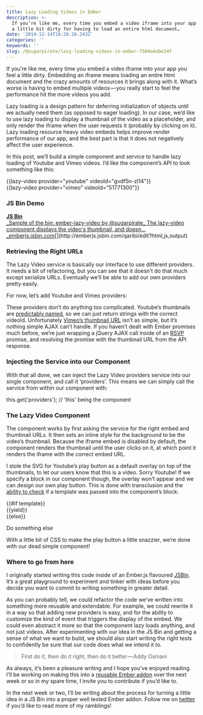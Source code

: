 ```yaml
---
title: Lazy Loading Videos in Ember
description: >-
  If you’re like me, every time you embed a video iframe into your app you feel
  a little bit dirty for having to load an entire html document…
date: '2014-12-14T10:28:26.243Z'
categories: ''
keywords: ''
slug: /@sugarpirate/lazy-loading-videos-in-ember-7504a4abe34f
---
```


  

If you’re like me, every time you embed a video iframe into your app you feel a little dirty. Embedding an iframe means loading an entire html document and the crazy amounts of resources it brings along with it. What’s worse is having to embed multiple videos — you really start to feel the performance hit the more videos you add.

Lazy loading is a design pattern for deferring initialization of objects until we actually need them (as opposed to eager loading). In our case, we’d like to use lazy loading to display a thumbnail of the video as a placeholder, and only render the iframe when the user requests it (probably by clicking on it). Lazy loading resource heavy video embeds helps improve render performance of our app, and the best part is that it does not negatively affect the user experience.

In this post, we’ll build a simple component and service to handle lazy loading of Youtube and Vimeo videos. I’d like the component’s API to look something like this:

{{lazy-video provider="youtube" videoId="gvdf5n-zI14"}}  
{{lazy-video provider="vimeo"   videoId="51771300"}}

### JS Bin Demo

[**JS Bin**  
_Sample of the bin: ember-lazy-video by @sugarpirate\_ The lazy-video component displays the video's thumbnail, and doesn…_emberjs.jsbin.com](http://emberjs.jsbin.com/qaribi/edit?html,js,output "http://emberjs.jsbin.com/qaribi/edit?html,js,output")[](http://emberjs.jsbin.com/qaribi/edit?html,js,output)

### Retrieving the Right URLs

The Lazy Video service is basically our interface to use different providers. It needs a bit of refactoring, but you can see that it doesn’t do that much except serialize URLs. Eventually we’ll be able to add our own providers pretty easily.

For now, let’s add Youtube and Vimeo providers:

These providers don’t do anything too complicated. Youtube’s thumbnails are [predictably named](http://stackoverflow.com/a/2068371/4259952), so we can just return strings with the correct videoId. Unfortunately [Vimeo’s thumbnail URL](http://developer.vimeo.com/apis/oembed) isn’t as simple, but it’s nothing simple AJAX can’t handle. If you haven’t dealt with Ember promises much before, we’re just wrapping a jQuery AJAX call inside of an [RSVP](https://github.com/tildeio/rsvp.js/) promise, and resolving the promise with the thumbnail URL from the API response.

### Injecting the Service into our Component

With that all done, we can inject the Lazy Video providers service into our single component, and call it ‘providers’. This means we can simply call the service from within our component with:

this.get('providers'); // 'this' being the component

### The Lazy Video Component

The component works by first asking the service for the right embed and thumbnail URLs. It then sets an inline style for the background to be the video’s thumbnail. Because the iframe embed is disabled by default, the component renders the thumbnail until the user clicks on it, at which point it renders the iframe with the correct embed URL.

I stole the SVG for Youtube’s play button as a default overlay on top of the thumbnails, to let our users know that this is a video. Sorry Youtube! If we specify a block in our component though, the overlay won’t appear and we can design our own play button. This is done with transclusion and the [ability to check](https://github.com/emberjs/ember.js/blob/master/packages/ember-views/lib/views/component.js#L170) if a template was passed into the component’s block:

{{#if template}}  
  {{yield}}  
{{else}}  
  <p>Do something else</p>

With a little bit of CSS to make the play button a little snazzier, we’re done with our dead simple component!

### Where to go from here

I originally started writing this code inside of an Ember.js flavoured [JSBin](http://emberjs.jsbin.com). It’s a great playground to experiment and tinker with ideas before you decide you want to commit to writing something in greater detail.

As you can probably tell, we could refactor the code we’ve written into something more reusable and extendable. For example, we could rewrite it in a way so that adding new providers is easy, and for the ability to customize the kind of event that triggers the display of the embed. We could even abstract it more so that the component lazy loads anything, and not just videos. After experimenting with our idea in the JS Bin and getting a sense of what we want to build, we should also start writing the right tests to confidently be sure that our code does what we intend it to.

> First do it, then do it right, then do it better — Addy Osmani

As always, it’s been a pleasure writing and I hope you’ve enjoyed reading. I’ll be working on making this into a [reusable Ember addon](https://github.com/poteto/ember-lazy-video) over the next week or so in my spare time, I invite you to contribute if you’d like to.

In the next week or two, I’ll be writing about the process for turning a little idea in a JS Bin into a proper well tested Ember addon. Follow me on [twitter](https://twitter.com/sugarpirate_) if you’d like to read more of my ramblings!